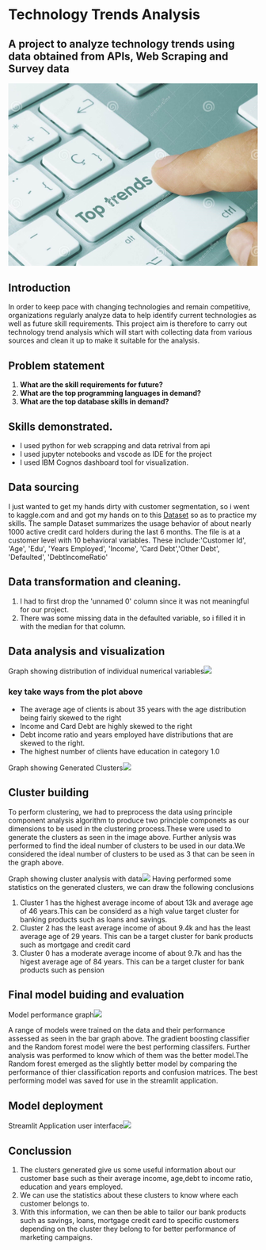 # Technology Trends Analysis
## A project to analyze technology trends using data obtained from APIs, Web Scraping and Survey data
![](IMAGES/toptrendsjpg.jpg)
## Introduction
In order to keep pace with changing technologies and remain competitive, organizations regularly analyze data to help identify current technologies as well as future skill requirements.
This project aim is therefore to carry out technology trend analysis which will start with collecting data from various sources and  clean it up to make it suitable for the analysis.

##  Problem statement 
1. __What are the skill requirements for future?__
2. __What are the top programming languages in demand?__
3. __What are the top database skills in demand?__
 
 
## Skills demonstrated.
- I used python for web scrapping and data retrival from api
- I used jupyter notebooks and vscode as IDE for the project
- I used IBM Cognos dashboard tool for visualization.

## Data sourcing
I just wanted to get my hands dirty with customer segmentation, so i went to kaggle.com and and got my hands on to this  <a href="https://www.kaggle.com/datasets/sidharth178/customer-segmentation">Dataset</a> so as to practice my skills. 
 The sample Dataset summarizes the usage behavior of about nearly 1000 active credit card holders during the last 6 months. The file is at a customer level with 10 behavioral variables.
 These include:'Customer Id', 'Age', 'Edu', 'Years Employed', 'Income', 'Card Debt','Other Debt', 'Defaulted', 'DebtIncomeRatio'

## Data transformation and cleaning.
1.  I had to first drop the 'unnamed 0' column since it was not meaningful for our project.
3.  There was some missing data in the defaulted variable, so i filled it in with the median for that column.

## Data analysis and visualization
Graph showing distribution of individual numerical variables![](IMAGES/Histogram_image1.png)
### key take ways from the plot above
- The average age of clients is about 35 years with the age distribution being fairly skewed to the right
- Income and Card Debt are highly skewed to the right
- Debt income ratio and years employed have distributions that are skewed to the right.
- The highest number of clients have education in category 1.0

Graph showing Generated Clusters![](IMAGES/cluster_image.png)
## Cluster building
To perform clustering, we had to preprocess the data using principle component analysis algorithm to produce two principle componets as our dimensions to be used in the clustering process.These were used to generate the clusters as seen in the image above. Further anlysis was performed to find the ideal number of clusters to be used in our data.We considered the ideal number of clusters to be used as 3 that can be seen in the graph above.

Graph showing cluster analysis with data![](IMAGES/clusterstat.jpg)
Having performed some statistics on the generated clusters, we can draw the following conclusions
1. Cluster 1 has the highest average income of about 13k and average age of 46 years.This can be considerd as a high value target cluster for banking products such as loans and savings.
2. Cluster 2 has the least average income of about 9.4k and has the least average age of 29 years. This can be a target cluster for bank products such as mortgage and credit card
3. Cluster 0 has a moderate average income of about 9.7k and has the higest average age of 84 years. This can be a target cluster for bank products such as pension


## Final model buiding and evaluation
Model performance graph![](IMAGES/modal_image1.png)

A range of models were trained on the data and their performance assessed as seen in the bar graph above.
The gradient boosting classifier and the Random forest model were the best performing classifers.
Further analysis was performed to know which of them was the better model.The Random forest emerged as the slightly better model by comparing the performance of thier classification reports and confusion matrices. 
The best performing model was saved for use in the streamlit application.

## Model deployment
Streamlit Application user interface![](IMAGES/streamlitapp.jpg)

## Conclussion

1. The clusters generated give us some useful information about our customer base such as their average income,
   age,debt to income ratio, education and years employed. 
2. We can use the statistics about these clusters to know where each customer belongs to.
3. With this information, we can then be able to tailor our bank products such as savings, loans, mortgage
   credit card to specific customers depending on the cluster they belong to for better performance of marketing     campaigns.


